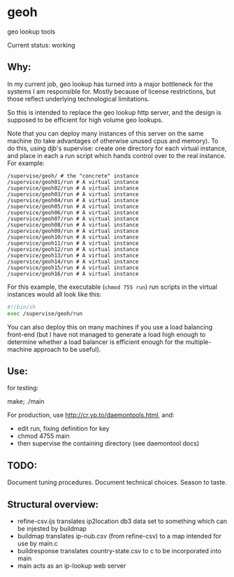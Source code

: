 # geoh
geo lookup tools

Current status: working

Why:
---

In my current job, geo lookup has turned into a major bottleneck for the systems I am responsible for. Mostly because of license restrictions, but those reflect underlying technological limitations.

So this is intended to replace the geo lookup http server, and the design is supposed to be efficient for high volume geo lookups.

Note that you can deploy many instances of this server on the same machine (to take advantages of otherwise unused cpus and memory). To do this, using djb's supervise: create one directory for each virtual instance, and place in each a run script which hands control over to the real instance. For example:

    /supervise/geoh/ # the "concrete" instance
    /supervice/geoh01/run # A virtual instance
    /supervice/geoh02/run # A virtual instance
    /supervice/geoh03/run # A virtual instance
    /supervice/geoh04/run # A virtual instance
    /supervice/geoh05/run # A virtual instance
    /supervice/geoh06/run # A virtual instance
    /supervice/geoh07/run # A virtual instance
    /supervice/geoh08/run # A virtual instance
    /supervice/geoh09/run # A virtual instance
    /supervice/geoh10/run # A virtual instance
    /supervice/geoh11/run # A virtual instance
    /supervice/geoh12/run # A virtual instance
    /supervice/geoh13/run # A virtual instance
    /supervice/geoh14/run # A virtual instance
    /supervice/geoh15/run # A virtual instance
    /supervice/geoh16/run # A virtual instance

For this example, the executable (```chmod 755 run```) run scripts in the virtual instances would all look like this:

```sh
#!/bin/sh
exec /supervise/geoh/run
```

You can also deploy this on many machines if you use a load balancing front-end (but I have not managed to generate a load high enough to determine whether a load balancer is efficient enough for the multiple-machine approach to be useful).

Use:
---

for testing:

make; ./main 

For production, use http://cr.yp.to/daemontools.html, and:

* edit run, fixing definition for key
* chmod 4755 main
* then supervise the containing directory (see daemontool docs)

TODO:
----

Document tuning procedures.
Document technical choices.
Season to taste.

Structural overview:
-------------------

* refine-csv.ijs translates ip2location db3 data set to something which can be injested by buildmap
* buildmap translates ip-nub.csv (from refine-csv) to a map intended for use by main.c
* buildresponse translates country-state.csv to c to be incorporated into main
* main acts as an ip-lookup web server

